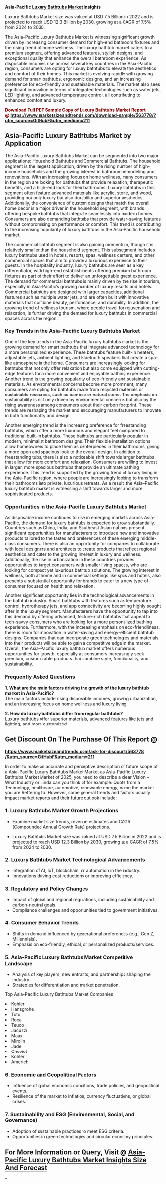 <p><strong>Asia-Pacific&nbsp;<a href=""https://www.marketsizeandtrends.com/download-sample/563778/&amp;utm_source=GitHubF&amp;utm_medium=211"">Luxury Bathtubs Market</a> Insights</strong></p><p>Luxury Bathtubs Market size was valued at USD 7.5 Billion in 2022 and is projected to reach USD 12.3 Billion by 2030, growing at a CAGR of 7.5% from 2024 to 2030.</p><p><p>The Asia–Pacific Luxury Bathtubs Market is witnessing significant growth driven by increasing consumer demand for high-end bathroom fixtures and the rising trend of home wellness. The luxury bathtub market caters to a premium segment, offering advanced features, stylish designs, and exceptional quality that enhance the overall bathroom experience. As disposable incomes rise across several key countries in the Asia-Pacific region, consumers are opting for luxury bathtubs to elevate the aesthetics and comfort of their homes. This market is evolving rapidly with growing demand for smart bathtubs, ergonomic designs, and an increasing preference for eco-friendly and sustainable materials. The market also sees significant innovation in terms of integrated technologies such as water jets, LED lighting, and advanced temperature control, all contributing to enhanced comfort and luxury. <b><p><strong><span style="color: #800000;">Download Full PDF Sample Copy of Luxury Bathtubs Market Report @</span>&nbsp;</strong><a href="https://www.marketsizeandtrends.com/download-sample/563778/?utm_source=GitHubF&amp;utm_medium=211" target="_blank">https://www.marketsizeandtrends.com/download-sample/563778/?utm_source=GitHubF&amp;utm_medium=211</a></p></b></p><h2>Asia–Pacific Luxury Bathtubs Market by Application</h2><p>The Asia–Pacific Luxury Bathtubs Market can be segmented into two major applications: Household Bathtubs and Commercial Bathtubs. The household segment is the largest application, driven by the rising number of high-income households and the growing interest in bathroom remodeling and renovations. With an increasing focus on home wellness, many consumers in the region are looking for bathtubs that provide relaxation, therapeutic benefits, and a high-end look for their bathrooms. Luxury bathtubs in this segment often feature advanced materials like acrylic, stone, and wood, providing not only luxury but also durability and superior aesthetics. Additionally, the convenience of custom designs that match the overall home decor is a major driver in the household segment, with brands offering bespoke bathtubs that integrate seamlessly into modern homes. Consumers are also demanding bathtubs that provide water-saving features without compromising on performance or comfort. This trend is contributing to the increasing popularity of luxury bathtubs in the Asia-Pacific household market.</p><p>The commercial bathtub segment is also gaining momentum, though it is relatively smaller than the household segment. This subsegment includes luxury bathtubs used in hotels, resorts, spas, wellness centers, and other commercial spaces that aim to provide a luxurious experience to their guests. In the hospitality industry, luxury bathtubs are seen as a key differentiator, with high-end establishments offering premium bathroom fixtures as part of their effort to deliver an unforgettable guest experience. The demand for commercial bathtubs is mainly driven by the rise in tourism, especially in Asia-Pacific’s growing number of luxury resorts and hotels. Commercial bathtubs are designed with larger capacities, additional features such as multiple water jets, and are often built with innovative materials that combine beauty, performance, and durability. In addition, the growing trend of wellness tourism, where people travel for rejuvenation and relaxation, is further driving the demand for luxury bathtubs in commercial spaces across the region.</p><h3>Key Trends in the Asia–Pacific Luxury Bathtubs Market</h3><p>One of the key trends in the Asia–Pacific luxury bathtubs market is the growing demand for smart bathtubs that integrate advanced technology for a more personalized experience. These bathtubs feature built-in heaters, adjustable jets, ambient lighting, and Bluetooth speakers that create a spa-like atmosphere in the home. Consumers are increasingly looking for bathtubs that not only offer relaxation but also come equipped with cutting-edge features for a more convenient and enjoyable bathing experience. Another trend is the growing popularity of eco-friendly and sustainable materials. As environmental concerns become more prominent, many consumers are opting for bathtubs made from recycled materials or sustainable resources, such as bamboo or natural stone. The emphasis on sustainability is not only driven by environmental concerns but also by the rising awareness among consumers about their carbon footprint. These trends are reshaping the market and encouraging manufacturers to innovate in both functionality and design.</p><p>Another emerging trend is the increasing preference for freestanding bathtubs, which offer a more luxurious and elegant feel compared to traditional built-in bathtubs. These bathtubs are particularly popular in modern, minimalist bathroom designs. Their flexible installation options allow homeowners to place them as centerpieces in their bathrooms, giving a more open and spacious look to the overall design. In addition to freestanding tubs, there is also a noticeable shift towards larger bathtubs that allow for more comfort and relaxation. Consumers are willing to invest in larger, more spacious bathtubs that provide an ultimate bathing experience. This trend is supported by the growing trend of luxury living in the Asia-Pacific region, where people are increasingly looking to transform their bathrooms into private, luxurious retreats. As a result, the Asia–Pacific luxury bathtub market is witnessing a shift towards larger and more sophisticated products.</p><h3>Opportunities in the Asia–Pacific Luxury Bathtubs Market</h3><p>As disposable income continues to rise in emerging markets across Asia-Pacific, the demand for luxury bathtubs is expected to grow substantially. Countries such as China, India, and Southeast Asian nations present significant opportunities for manufacturers to introduce new and innovative products tailored to the tastes and preferences of these emerging middle-class consumers. There is also an opportunity for companies to collaborate with local designers and architects to create products that reflect regional aesthetics and cater to the growing interest in luxury and wellness. Additionally, the rise in urbanization in these countries provides opportunities to target consumers with smaller living spaces, who are looking for compact yet luxurious bathtub solutions. The growing interest in wellness, both at home and in commercial settings like spas and hotels, also presents a substantial opportunity for brands to cater to a new type of consumer focused on health and relaxation.</p><p>Another significant opportunity lies in the technological advancements in the bathtub industry. Smart bathtubs with features such as temperature control, hydrotherapy jets, and app connectivity are becoming highly sought after in the luxury segment. Manufacturers have the opportunity to tap into this demand by offering advanced, feature-rich bathtubs that appeal to tech-savvy consumers who are looking for a more personalized bathing experience. Furthermore, with the increasing emphasis on eco-friendliness, there is room for innovation in water-saving and energy-efficient bathtub designs. Companies that can incorporate green technologies and materials into their products will be able to gain a competitive edge in the market. Overall, the Asia–Pacific luxury bathtub market offers numerous opportunities for growth, especially as consumers increasingly seek premium, customizable products that combine style, functionality, and sustainability.</p><h3>Frequently Asked Questions</h3><p><b>1. What are the main factors driving the growth of the luxury bathtub market in Asia-Pacific?</b><br>The main factors include rising disposable incomes, growing urbanization, and an increasing focus on home wellness and luxury living.</p><p><b>2. How do luxury bathtubs differ from regular bathtubs?</b><br>Luxury bathtubs offer superior materials, advanced features like jets and lighting, and more customized</p><h2><strong>Get Discount On The Purchase Of This Report @&nbsp;</strong></h2><p><strong><a href=""https://www.marketsizeandtrends.com/ask-for-discount/563778/&amp;utm_source=GitHubF&amp;utm_medium=211"" target=""_blank"">https://www.marketsizeandtrends.com/ask-for-discount/563778<br />/&amp;utm_source=GitHubF&amp;utm_medium=211</a></strong></p><p>In order to make an accurate and perceptive description of future scope of a Asia-Pacific&nbsp;Luxury Bathtubs Market Market as Asia-Pacific&nbsp;Luxury Bathtubs Market Market of 2025, you need to describe a clear Vision &ndash; What Industry or Linda can you think of for example: Quote from a Technology, healthcare, automotive, renewable energy, name the market you are Reffering to. However, some general trends and factors usually impact market reports and their future outlook include:</p><h3>1.&nbsp;<strong>Luxury Bathtubs Market Growth Projections</strong></h3><ul><li>Examine market size trends, revenue estimates and CAGR (Compounded Annual Growth Rate) projections.</li><li><p>Luxury Bathtubs Market size was valued at USD 7.5 Billion in 2022 and is projected to reach USD 12.3 Billion by 2030, growing at a CAGR of 7.5% from 2024 to 2030.</p></li></ul><h3>2.&nbsp;<strong>Luxury Bathtubs Market Technological Advancements</strong></h3><ul><li>Integration of AI, IoT, blockchain, or automation in the industry.</li><li>Innovations driving cost reductions or improving efficiency.</li></ul><h3>3.&nbsp;<strong>Regulatory and Policy Changes</strong></h3><ul><li>Impact of global and regional regulations, including sustainability and carbon-neutral goals.</li><li>Compliance challenges and opportunities tied to government initiatives.</li></ul><h3>4.&nbsp;<strong>Consumer Behavior Trends</strong></h3><ul><li>Shifts in demand influenced by generational preferences (e.g., Gen Z, Millennials).</li><li>Emphasis on eco-friendly, ethical, or personalized products/services.</li></ul><h3>5.&nbsp;<strong>Asia-Pacific Luxury Bathtubs Market Competitive Landscape</strong></h3><ul><li>Analysis of key players, new entrants, and partnerships shaping the industry.</li><li>Strategies for differentiation and market penetration.</li></ul><p data-pm-slice=""1 1 []"">Top Asia-Pacific Luxury Bathtubs Market Companies</p><div data-test-id=""""><p><li>Kohler</li><li> Hansgrohe</li><li> Toto</li><li> Roca</li><li> Teuco</li><li> Jacuzzi</li><li> Maax</li><li> Mirolin</li><li> Jade</li><li> Cheviot</li><li> Kohler</li><li> Americh</li></p></div><h3>6.&nbsp;<strong>Economic and Geopolitical Factors</strong></h3><ul><li>Influence of global economic conditions, trade policies, and geopolitical events.</li><li>Resilience of the market to inflation, currency fluctuations, or global crises.</li></ul><h3>7.&nbsp;<strong>Sustainability and ESG (Environmental, Social, and Governance)</strong></h3><ul><li>Adoption of sustainable practices to meet ESG criteria.</li><li>Opportunities in green technologies and circular economy principles.</li></ul><h2><strong>For More Information or Query, Visit @&nbsp;</strong><a href=""https://www.verifiedmarketreports.com/product/luxury-bathtubs-market-size-and-forecast/"" target=""_blank"">Asia-Pacific Luxury Bathtubs Market Insights Size And Forecast</a></h2>"
